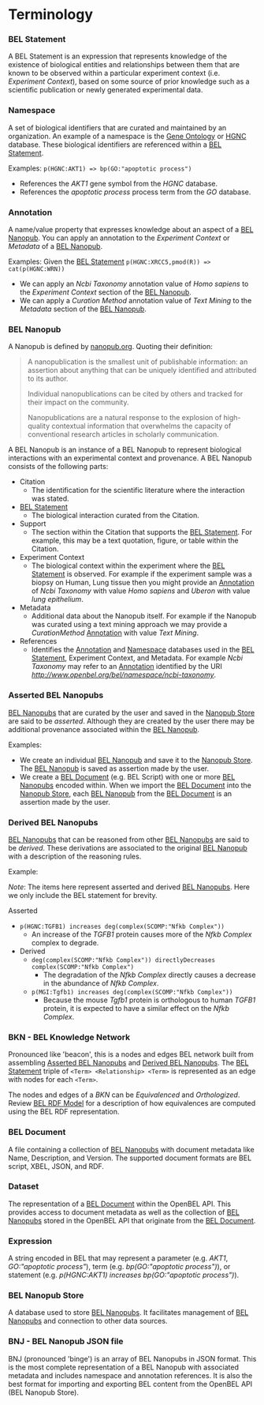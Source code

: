 # Terminology

<a name="bel_statement"></a>
### BEL Statement

A BEL Statement is an expression that represents knowledge of the existence of biological entities and relationships between them that are known to be observed within a particular experiment context (i.e. *Experiment Context*), based on some source of prior knowledge such as a scientific publication or newly generated experimental data.

<a name="namespace"></a>
### Namespace

A set of biological identifiers that are curated and maintained by an organization. An example of a namespace is the [Gene Ontology][Gene Ontology] or [HGNC][HGNC] database. These biological identifiers are referenced within a [BEL Statement][BEL Statement].

Examples: `p(HGNC:AKT1) => bp(GO:"apoptotic process")`
- References the *AKT1* gene symbol from the *HGNC* database.
- References the *apoptotic process* process term from the *GO* database.

<a name="annotation"></a>
### Annotation

A name/value property that expresses knowledge about an aspect of a [BEL Nanopub][BEL Nanopub]. You can apply an annotation to the *Experiment Context* or *Metadata* of a [BEL Nanopub][BEL Nanopub].

Examples: Given the [BEL Statement][BEL Statement] `p(HGNC:XRCC5,pmod(R)) => cat(p(HGNC:WRN))`
- We can apply an *Ncbi Taxonomy* annotation value of *Homo sapiens* to the *Experiment Context* section of the [BEL Nanopub][BEL Nanopub].
- We can apply a *Curation Method* annotation value of *Text Mining* to the *Metadata* section of the [BEL Nanopub][BEL Nanopub].

<a name="bel_nanopub"></a>
### BEL Nanopub

A Nanopub is defined by [nanopub.org][nanopub.org]. Quoting their definition:

> A nanopublication is the smallest unit of publishable information: an assertion about anything that can be uniquely identified and attributed to its author.
> 
> Individual nanopublications can be cited by others and tracked for their impact on the community.
> 
> Nanopublications are a natural response to the explosion of high-quality contextual information that overwhelms the capacity of conventional research articles in scholarly communication.

A BEL Nanopub is an instance of a BEL Nanopub to represent biological interactions with an experimental context and provenance. A BEL Nanopub consists of the following parts:

- Citation
  - The identification for the scientific literature where the interaction was stated.
- [BEL Statement][BEL Statement]
  - The biological interaction curated from the Citation.
- Support
  - The section within the Citation that supports the [BEL Statement][BEL Statement]. For example, this may be a text quotation, figure, or table within the Citation.
- Experiment Context
  - The biological context within the experiment where the [BEL Statement][BEL Statement] is observed. For example if the experiment sample was a biopsy on Human, Lung tissue then you might provide an [Annotation][Annotation] of *Ncbi Taxonomy* with value *Homo sapiens* and *Uberon* with value *lung epithelium*.
- Metadata
  - Additional data about the Nanopub itself. For example if the Nanopub was curated using a text mining approach we may provide a *CurationMethod* [Annotation][Annotation] with value *Text Mining*.
- References
  - Identifies the [Annotation][Annotation] and [Namespace][Namespace] databases used in the [BEL Statement][BEL Statement], Experiment Context, and Metadata. For example *Ncbi Taxonomy* may refer to an [Annotation][Annotation] identified by the URI *http://www.openbel.org/bel/namespace/ncbi-taxonomy*.

<a name="asserted_bel_nanopubs"></a>
### Asserted BEL Nanopubs

[BEL Nanopubs][BEL Nanopubs] that are curated by the user and saved in the [Nanopub Store][Nanopub Store] are said to be *asserted*. Although they are created by the user there may be additional provenance associated within the [BEL Nanopub][BEL Nanopub].

Examples:
- We create an individual [BEL Nanopub][BEL Nanopub] and save it to the [Nanopub Store][Nanopub Store]. The [BEL Nanopub][BEL Nanopub] is saved as assertion made by the user.
- We create a [BEL Document][BEL Document] (e.g. BEL Script) with one or more [BEL Nanopubs][BEL Nanopubs] encoded within. When we import the [BEL Document][BEL Document] into the [Nanopub Store][Nanopub Store], each [BEL Nanopub][BEL Nanopub] from the [BEL Document][BEL Document] is an assertion made by the user.

<a name="derived_bel_nanopubs"></a>
### Derived BEL Nanopubs

[BEL Nanopubs][BEL Nanopubs] that can be reasoned from other [BEL Nanopubs][BEL Nanopubs] are said to be *derived*. These derivations are associated to the original [BEL Nanopub][BEL Nanopub] with a description of the reasoning rules.

Example:

*Note*: The items here represent asserted and derived [BEL Nanopubs][BEL Nanopubs]. Here we only include the BEL statement for brevity.

Asserted
- `p(HGNC:TGFB1) increases deg(complex(SCOMP:"Nfkb Complex"))`
  - An increase of the *TGFB1* protein causes more of the *Nfkb Complex* complex to degrade.
- Derived
  - `deg(complex(SCOMP:"Nfkb Complex")) directlyDecreases complex(SCOMP:"Nfkb Complex")`
    - The degradation of the *Nfkb Complex* directly causes a decrease in the abundance of *Nfkb Complex*.
  - `p(MGI:Tgfb1) increases deg(complex(SCOMP:"Nfkb Complex"))`
    - Because the mouse *Tgfb1* protein is orthologous to human *TGFB1* protein, it is expected to have a similar effect on the *Nfkb Complex*.

<a name="bkn"></a>
### BKN - BEL Knowledge Network

Pronounced like 'beacon', this is a nodes and edges BEL network built from assembling [Asserted BEL Nanopubs][Asserted BEL Nanopubs] and [Derived BEL Nanopubs][Derived BEL Nanopubs]. The [BEL Statement][BEL Statement] triple of `<Term> <Relationship> <Term>` is represented as an edge with nodes for each `<Term>`.

The nodes and edges of a *BKN* can be *Equivalenced* and *Orthologized*. Review [BEL RDF Model][BEL RDF Model] for a description of how equivalences are computed using the BEL RDF representation.

<a name="bel_document"></a>
### BEL Document
A file containing a collection of [BEL Nanopubs][BEL Nanopubs] with document metadata like Name, Description, and Version. The supported document formats are BEL script, XBEL, JSON, and RDF.

<a name="dataset"></a>
### Dataset
The representation of a [BEL Document][BEL Document] within the OpenBEL API. This provides access to document metadata as well as the collection of [BEL Nanopubs][BEL Nanopub] stored in the OpenBEL API that originate from the [BEL Document][BEL Document].

<a name="expression"></a>
### Expression
A string encoded in BEL that may represent a parameter (e.g. *AKT1*, *GO:"apoptotic process"*), term (e.g. *bp(GO:"apoptotic process")*), or statement (e.g. *p(HGNC:AKT1) increases bp(GO:"apoptotic process")*).

<a name="bel_nanopub_store"></a>
### BEL Nanopub Store
A database used to store [BEL Nanopubs][BEL Nanopubs]. It facilitates management of [BEL Nanopubs][BEL Nanopubs] and connection to other data sources.

[Gene Ontology]:           http://resource.belframework.org/belframework/20150611/namespace/go-biological-process.belns
[HGNC]:                    http://resource.belframework.org/belframework/20150611/namespace/hgnc-human-genes.belns
[nanopub.org]:             http://nanopub.org
[BEL Statement]:           #bel_statement
[Namespace]:               #namespace
[Annotation]:              #annotation
[BEL Nanopub]:             #bel_nanopub
[BEL Nanopubs]:            #bel_nanopub
[Asserted BEL Nanopubs]:   #asserted_nanopubs
[Derived BEL Nanopubs]:    #derived_nanopubs
[BEL Knowledge Network]:   #bkn
[BEL Document]:            #bel_document
[Dataset]:                 #dataset
[Expression]:              #expression
[Nanopub Store]:           #bel_nanopub_store
[BEL RDF Model]:           http://wiki.openbel.org/display/OBP/BEL+RDF+Model

### BNJ - BEL Nanopub JSON file
BNJ (pronounced 'binge') is an array of BEL Nanopubs in JSON format.  This is the most complete representation of a BEL Nanopub with associated metadata and includes namespace and annotation references.  It is also the best format for importing and exporting BEL content from the OpenBEL API (BEL Nanopub Store). 
